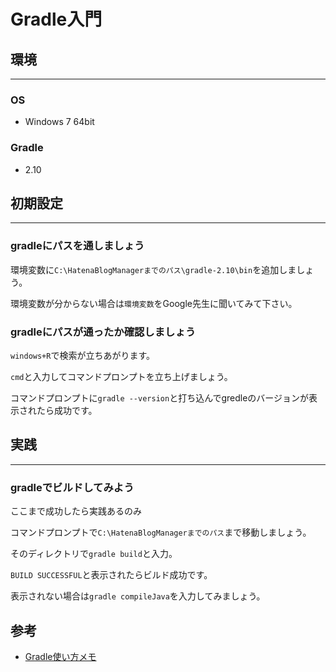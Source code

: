# Gradle入門

## 環境
---
### OS
* Windows 7 64bit

### Gradle
* 2.10


## 初期設定
---
### gradleにパスを通しましょう
環境変数に`C:\HatenaBlogManagerまでのパス\gradle-2.10\bin`を追加しましょう。

環境変数が分からない場合は`環境変数`をGoogle先生に聞いてみて下さい。


### gradleにパスが通ったか確認しましょう
`windows+R`で検索が立ちあがります。

`cmd`と入力してコマンドプロンプトを立ち上げましょう。

コマンドプロンプトに`gradle --version`と打ち込んでgredleのバージョンが表示されたら成功です。


## 実践
---
### gradleでビルドしてみよう
ここまで成功したら実践あるのみ

コマンドプロンプトで`C:\HatenaBlogManagerまでのパス`まで移動しましょう。

そのディレクトリで`gradle build`と入力。

`BUILD SUCCESSFUL`と表示されたらビルド成功です。

表示されない場合は`gradle compileJava`を入力してみましょう。


## 参考
* [Gradle使い方メモ](http://qiita.com/opengl-8080/items/4c1aa85b4737bd362d9e)
